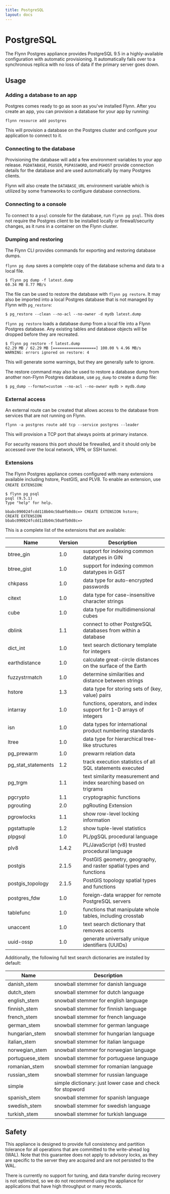 ```yaml
---
title: PostgreSQL
layout: docs
---
```


# PostgreSQL

The Flynn Postgres appliance provides PostgreSQL 9.5 in a highly-available
configuration with automatic provisioning. It automatically fails over to
a synchronous replica with no loss of data if the primary server goes down.

## Usage

### Adding a database to an app

Postgres comes ready to go as soon as you've installed Flynn. After you create
an app, you can provision a database for your app by running:

```text
flynn resource add postgres
```

This will provision a database on the Postgres cluster and configure your
application to connect to it.

### Connecting to the database

Provisioning the database will add a few environment variables to your app
release. `PGDATABASE`, `PGUSER`, `PGPASSWORD`, and `PGHOST` provide connection
details for the database and are used automatically by many Postgres clients.

Flynn will also create the `DATABASE_URL` environment variable which is utilized by some frameworks to configure database connections.

### Connecting to a console

To connect to a `psql` console for the database, run `flynn pg psql`. This does not
require the Postgres client to be installed locally or firewall/security
changes, as it runs in a container on the Flynn cluster.

### Dumping and restoring

The Flynn CLI provides commands for exporting and restoring database dumps.

`flynn pg dump` saves a complete copy of the database schema and data to a local file.

```text
$ flynn pg dump -f latest.dump
60.34 MB 8.77 MB/s
```

The file can be used to restore the database with `flynn pg restore`. It
may also be imported into a local Postgres database that is not managed by Flynn
with `pg_restore`:

```text
$ pg_restore --clean --no-acl --no-owner -d mydb latest.dump
```

`flynn pg restore` loads a database dump from a local file into a Flynn Postgres
database. Any existing tables and database objects will be dropped before they
are recreated.

```text
$ flynn pg restore -f latest.dump
62.29 MB / 62.29 MB [===================] 100.00 % 4.96 MB/s
WARNING: errors ignored on restore: 4
```

This will generate some warnings, but they are generally safe to ignore.

The restore command may also be used to restore a database dump from another non-Flynn
Postgres database, use `pg_dump` to create a dump file:

```text
$ pg_dump --format=custom --no-acl --no-owner mydb > mydb.dump
```

### External access

An external route can be created that allows access to the database from
services that are not running on Flynn.

```text
flynn -a postgres route add tcp --service postgres --leader
```

This will provision a TCP port that always points at primary instance.

For security reasons this port should be firewalled, and it should only be
accessed over the local network, VPN, or SSH tunnel.

### Extensions

The Flynn Postgres appliance comes configured with many extensions available
including hstore, PostGIS, and PLV8. To enable an extension, use `CREATE
EXTENSION`:

```text
$ flynn pg psql
psql (9.5.1)
Type "help" for help.

bbabc090024fcdd118b04c50a0fb0d8c=> CREATE EXTENSION hstore;
CREATE EXTENSION
bbabc090024fcdd118b04c50a0fb0d8c=>
```

This is a complete list of the extensions that are available:

|        Name          | Version |                             Description                             |
|----------------------|---------|---------------------------------------------------------------------|
| btree\_gin           | 1.0     | support for indexing common datatypes in GIN                        |
| btree\_gist          | 1.0     | support for indexing common datatypes in GiST                       |
| chkpass              | 1.0     | data type for auto-encrypted passwords                              |
| citext               | 1.0     | data type for case-insensitive character strings                    |
| cube                 | 1.0     | data type for multidimensional cubes                                |
| dblink               | 1.1     | connect to other PostgreSQL databases from within a database        |
| dict\_int            | 1.0     | text search dictionary template for integers                        |
| earthdistance        | 1.0     | calculate great-circle distances on the surface of the Earth        |
| fuzzystrmatch        | 1.0     | determine similarities and distance between strings                 |
| hstore               | 1.3     | data type for storing sets of (key, value) pairs                    |
| intarray             | 1.0     | functions, operators, and index support for 1-D arrays of integers  |
| isn                  | 1.0     | data types for international product numbering standards            |
| ltree                | 1.0     | data type for hierarchical tree-like structures                     |
| pg\_prewarm          | 1.0     | prewarm relation data                                               |
| pg\_stat\_statements | 1.2     | track execution statistics of all SQL statements executed           |
| pg\_trgm             | 1.1     | text similarity measurement and index searching based on trigrams   |
| pgcrypto             | 1.1     | cryptographic functions                                             |
| pgrouting            | 2.0     | pgRouting Extension                                                 |
| pgrowlocks           | 1.1     | show row-level locking information                                  |
| pgstattuple          | 1.2     | show tuple-level statistics                                         |
| plpgsql              | 1.0     | PL/pgSQL procedural language                                        |
| plv8                 | 1.4.2   | PL/JavaScript (v8) trusted procedural language                      |
| postgis              | 2.1.5   | PostGIS geometry, geography, and raster spatial types and functions |
| postgis\_topology    | 2.1.5   | PostGIS topology spatial types and functions                        |
| postgres\_fdw        | 1.0     | foreign-data wrapper for remote PostgreSQL servers                  |
| tablefunc            | 1.0     | functions that manipulate whole tables, including crosstab          |
| unaccent             | 1.0     | text search dictionary that removes accents                         |
| uuid-ossp            | 1.0     | generate universally unique identifiers (UUIDs)                     |

Additionally, the following full text search dictionaries are installed by
default:

|      Name        |                        Description                        |
|------------------|-----------------------------------------------------------|
| danish\_stem     | snowball stemmer for danish language                      |
| dutch\_stem      | snowball stemmer for dutch language                       |
| english\_stem    | snowball stemmer for english language                     |
| finnish\_stem    | snowball stemmer for finnish language                     |
| french\_stem     | snowball stemmer for french language                      |
| german\_stem     | snowball stemmer for german language                      |
| hungarian\_stem  | snowball stemmer for hungarian language                   |
| italian\_stem    | snowball stemmer for italian language                     |
| norwegian\_stem  | snowball stemmer for norwegian language                   |
| portuguese\_stem | snowball stemmer for portuguese language                  |
| romanian\_stem   | snowball stemmer for romanian language                    |
| russian\_stem    | snowball stemmer for russian language                     |
| simple           | simple dictionary: just lower case and check for stopword |
| spanish\_stem    | snowball stemmer for spanish language                     |
| swedish\_stem    | snowball stemmer for swedish language                     |
| turkish\_stem    | snowball stemmer for turkish language                     |

## Safety

This appliance is designed to provide full consistency and partition tolerance
for all operations that are committed to the write-ahead log (WAL). Note that
this guarantee does not apply to advisory locks, as they are specific to the
server they are acquired and are not persisted to the WAL.

There is currently no support for tuning, and data transfer during recovery is
not optimized, so we do not recommend using the appliance for applications that
have high throughput or many records.
